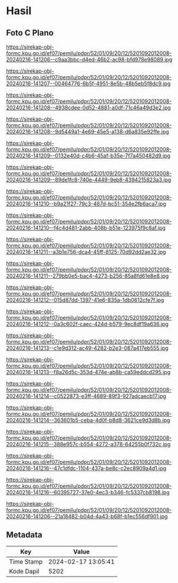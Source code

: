 # Hasil

## Foto C Plano

https://sirekap-obj-formc.kpu.go.id/ef07/pemilu/pdpr/52/01/09/20/12/5201092012008-20240216-141206--c9aa3bbc-d4ed-46b2-ac98-bfd978e98089.jpg

https://sirekap-obj-formc.kpu.go.id/ef07/pemilu/pdpr/52/01/09/20/12/5201092012008-20240216-141207--00464776-6b5f-4951-8e5b-48b5eb5f8dc9.jpg

https://sirekap-obj-formc.kpu.go.id/ef07/pemilu/pdpr/52/01/09/20/12/5201092012008-20240216-141208--4938cdee-0d52-4881-a0df-71c46a49d3e2.jpg

https://sirekap-obj-formc.kpu.go.id/ef07/pemilu/pdpr/52/01/09/20/12/5201092012008-20240216-141208--9d5449a1-4e69-45e5-a138-d6a835e92ffe.jpg

https://sirekap-obj-formc.kpu.go.id/ef07/pemilu/pdpr/52/01/09/20/12/5201092012008-20240216-141209--0132e40d-c4b6-45af-b35e-7f7a450482d9.jpg

https://sirekap-obj-formc.kpu.go.id/ef07/pemilu/pdpr/52/01/09/20/12/5201092012008-20240216-141209--89de1fc8-740e-4449-9eb8-4394215823a3.jpg

https://sirekap-obj-formc.kpu.go.id/ef07/pemilu/pdpr/52/01/09/20/12/5201092012008-20240216-141210--b9a21f27-79c3-467d-bc51-354e2fb6aca7.jpg

https://sirekap-obj-formc.kpu.go.id/ef07/pemilu/pdpr/52/01/09/20/12/5201092012008-20240216-141210--f4c4d481-2abb-408b-b51e-123975f9c8af.jpg

https://sirekap-obj-formc.kpu.go.id/ef07/pemilu/pdpr/52/01/09/20/12/5201092012008-20240216-141211--a3b1e756-dca4-45ff-8125-70d92dd2ae32.jpg

https://sirekap-obj-formc.kpu.go.id/ef07/pemilu/pdpr/52/01/09/20/12/5201092012008-20240216-141211--279bb0e5-bac4-4273-b256-85a8fd61e8e8.jpg

https://sirekap-obj-formc.kpu.go.id/ef07/pemilu/pdpr/52/01/09/20/12/5201092012008-20240216-141212--015d87dd-1397-41e6-835a-1db0612cfe7f.jpg

https://sirekap-obj-formc.kpu.go.id/ef07/pemilu/pdpr/52/01/09/20/12/5201092012008-20240216-141212--0a3c602f-caec-424d-b579-9ec8df19a636.jpg

https://sirekap-obj-formc.kpu.go.id/ef07/pemilu/pdpr/52/01/09/20/12/5201092012008-20240216-141213--c1e9d312-ac49-4282-b2e3-087a417eb555.jpg

https://sirekap-obj-formc.kpu.go.id/ef07/pemilu/pdpr/52/01/09/20/12/5201092012008-20240216-141213--f8a26d5c-353d-474e-ab8b-ca59eddcd295.jpg

https://sirekap-obj-formc.kpu.go.id/ef07/pemilu/pdpr/52/01/09/20/12/5201092012008-20240216-141214--c0522873-e3ff-4689-89f3-927adcaecb17.jpg

https://sirekap-obj-formc.kpu.go.id/ef07/pemilu/pdpr/52/01/09/20/12/5201092012008-20240216-141214--363601b5-ceba-4d0f-b8d8-3621ce9d3d8b.jpg

https://sirekap-obj-formc.kpu.go.id/ef07/pemilu/pdpr/52/01/09/20/12/5201092012008-20240216-141215--388e957c-b554-4272-a378-64255b0f732c.jpg

https://sirekap-obj-formc.kpu.go.id/ef07/pemilu/pdpr/52/01/09/20/12/5201092012008-20240216-141216--47c1dfdc-1104-437a-be8c-c2ec8909a4d1.jpg

https://sirekap-obj-formc.kpu.go.id/ef07/pemilu/pdpr/52/01/09/20/12/5201092012008-20240216-141216--60395727-37e0-4ec3-b346-fc5337cb8198.jpg

https://sirekap-obj-formc.kpu.go.id/ef07/pemilu/pdpr/52/01/09/20/12/5201092012008-20240216-141206--21a18482-b04d-4a43-b68f-b1ec556df901.jpg


## Metadata

| Key        | Value               |
| ---------- | ------------------- |
| Time Stamp | 2024-02-17 13:05:41 |
| Kode Dapil | 5202                |



